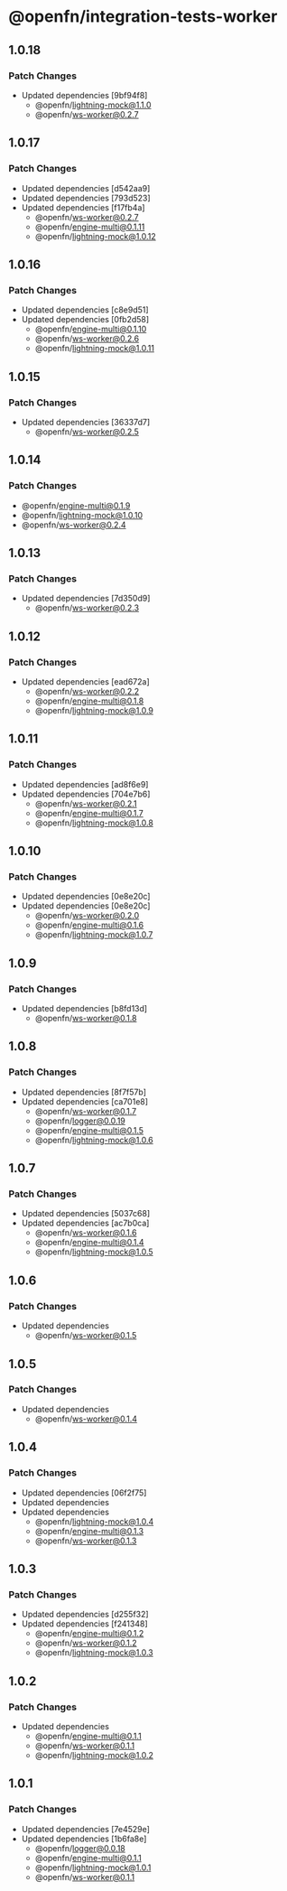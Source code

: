 # @openfn/integration-tests-worker

## 1.0.18

### Patch Changes

- Updated dependencies [9bf94f8]
  - @openfn/lightning-mock@1.1.0
  - @openfn/ws-worker@0.2.7

## 1.0.17

### Patch Changes

- Updated dependencies [d542aa9]
- Updated dependencies [793d523]
- Updated dependencies [f17fb4a]
  - @openfn/ws-worker@0.2.7
  - @openfn/engine-multi@0.1.11
  - @openfn/lightning-mock@1.0.12

## 1.0.16

### Patch Changes

- Updated dependencies [c8e9d51]
- Updated dependencies [0fb2d58]
  - @openfn/engine-multi@0.1.10
  - @openfn/ws-worker@0.2.6
  - @openfn/lightning-mock@1.0.11

## 1.0.15

### Patch Changes

- Updated dependencies [36337d7]
  - @openfn/ws-worker@0.2.5

## 1.0.14

### Patch Changes

- @openfn/engine-multi@0.1.9
- @openfn/lightning-mock@1.0.10
- @openfn/ws-worker@0.2.4

## 1.0.13

### Patch Changes

- Updated dependencies [7d350d9]
  - @openfn/ws-worker@0.2.3

## 1.0.12

### Patch Changes

- Updated dependencies [ead672a]
  - @openfn/ws-worker@0.2.2
  - @openfn/engine-multi@0.1.8
  - @openfn/lightning-mock@1.0.9

## 1.0.11

### Patch Changes

- Updated dependencies [ad8f6e9]
- Updated dependencies [704e7b6]
  - @openfn/ws-worker@0.2.1
  - @openfn/engine-multi@0.1.7
  - @openfn/lightning-mock@1.0.8

## 1.0.10

### Patch Changes

- Updated dependencies [0e8e20c]
- Updated dependencies [0e8e20c]
  - @openfn/ws-worker@0.2.0
  - @openfn/engine-multi@0.1.6
  - @openfn/lightning-mock@1.0.7

## 1.0.9

### Patch Changes

- Updated dependencies [b8fd13d]
  - @openfn/ws-worker@0.1.8

## 1.0.8

### Patch Changes

- Updated dependencies [8f7f57b]
- Updated dependencies [ca701e8]
  - @openfn/ws-worker@0.1.7
  - @openfn/logger@0.0.19
  - @openfn/engine-multi@0.1.5
  - @openfn/lightning-mock@1.0.6

## 1.0.7

### Patch Changes

- Updated dependencies [5037c68]
- Updated dependencies [ac7b0ca]
  - @openfn/ws-worker@0.1.6
  - @openfn/engine-multi@0.1.4
  - @openfn/lightning-mock@1.0.5

## 1.0.6

### Patch Changes

- Updated dependencies
  - @openfn/ws-worker@0.1.5

## 1.0.5

### Patch Changes

- Updated dependencies
  - @openfn/ws-worker@0.1.4

## 1.0.4

### Patch Changes

- Updated dependencies [06f2f75]
- Updated dependencies
- Updated dependencies
  - @openfn/lightning-mock@1.0.4
  - @openfn/engine-multi@0.1.3
  - @openfn/ws-worker@0.1.3

## 1.0.3

### Patch Changes

- Updated dependencies [d255f32]
- Updated dependencies [f241348]
  - @openfn/engine-multi@0.1.2
  - @openfn/ws-worker@0.1.2
  - @openfn/lightning-mock@1.0.3

## 1.0.2

### Patch Changes

- Updated dependencies
  - @openfn/engine-multi@0.1.1
  - @openfn/ws-worker@0.1.1
  - @openfn/lightning-mock@1.0.2

## 1.0.1

### Patch Changes

- Updated dependencies [7e4529e]
- Updated dependencies [1b6fa8e]
  - @openfn/logger@0.0.18
  - @openfn/engine-multi@0.1.1
  - @openfn/lightning-mock@1.0.1
  - @openfn/ws-worker@0.1.1
